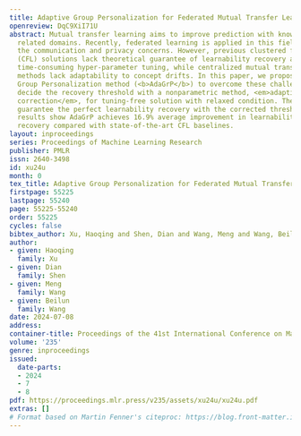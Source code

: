 ```yaml
---
title: Adaptive Group Personalization for Federated Mutual Transfer Learning
openreview: DqC9XiI71U
abstract: Mutual transfer learning aims to improve prediction with knowledge from
  related domains. Recently, federated learning is applied in this field to address
  the communication and privacy concerns. However, previous clustered federated learning
  (CFL) solutions lack theoretical guarantee of learnability recovery and require
  time-consuming hyper-parameter tuning, while centralized mutual transfer learning
  methods lack adaptability to concept drifts. In this paper, we propose the Adaptive
  Group Personalization method (<b>AdaGrP</b>) to overcome these challenges. We adaptively
  decide the recovery threshold with a nonparametric method, <em>adaptive threshold
  correction</em>, for tuning-free solution with relaxed condition. Theoretical results
  guarantee the perfect learnability recovery with the corrected threshold. Empirical
  results show AdaGrP achieves 16.9% average improvement in learnability structure
  recovery compared with state-of-the-art CFL baselines.
layout: inproceedings
series: Proceedings of Machine Learning Research
publisher: PMLR
issn: 2640-3498
id: xu24u
month: 0
tex_title: Adaptive Group Personalization for Federated Mutual Transfer Learning
firstpage: 55225
lastpage: 55240
page: 55225-55240
order: 55225
cycles: false
bibtex_author: Xu, Haoqing and Shen, Dian and Wang, Meng and Wang, Beilun
author:
- given: Haoqing
  family: Xu
- given: Dian
  family: Shen
- given: Meng
  family: Wang
- given: Beilun
  family: Wang
date: 2024-07-08
address:
container-title: Proceedings of the 41st International Conference on Machine Learning
volume: '235'
genre: inproceedings
issued:
  date-parts:
  - 2024
  - 7
  - 8
pdf: https://proceedings.mlr.press/v235/assets/xu24u/xu24u.pdf
extras: []
# Format based on Martin Fenner's citeproc: https://blog.front-matter.io/posts/citeproc-yaml-for-bibliographies/
---
```

